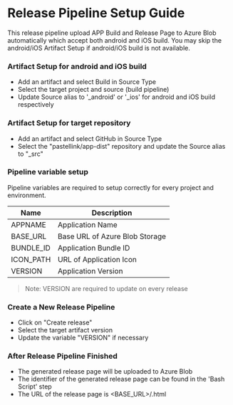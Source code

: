 # Release Pipeline Setup Guide
This release pipeline upload APP Build and Release Page to Azure Blob automatically which accept both android and iOS build.
You may skip the android/iOS Artifact Setup if android/iOS build is not available.

### Artifact Setup for android and iOS build
- Add an artifact and select Build in Source Type
- Select the target project and source (build pipeline)
- Update Source alias to '_android' or '_ios' for android and iOS build respectively

### Artifact Setup for target repository
- Add an artifact and select GitHub in Source Type
- Select the "pastellink/app-dist" repository and update the Source alias to "_src"

### Pipeline variable setup

Pipeline variables are required to setup correctly for every project and environment.

| Name | Description |
| ------ | ------ |
| APPNAME | Application Name |
| BASE_URL | Base URL of Azure Blob Storage |
| BUNDLE_ID | Application Bundle ID|
| ICON_PATH | URL of Application Icon |
| VERSION | Application Version |

> Note: VERSION are required to update on every release

### Create a New Release Pipeline
- Click on "Create release"
- Select the target artifact version
- Update the variable "VERSION" if necessary

### After Release Pipeline Finished
- The generated release page will be uploaded to Azure Blob
- The identifier of the generated release page can be found in the 'Bash Script' step
- The URL of the release page is <BASE_URL>/<identifier>.html